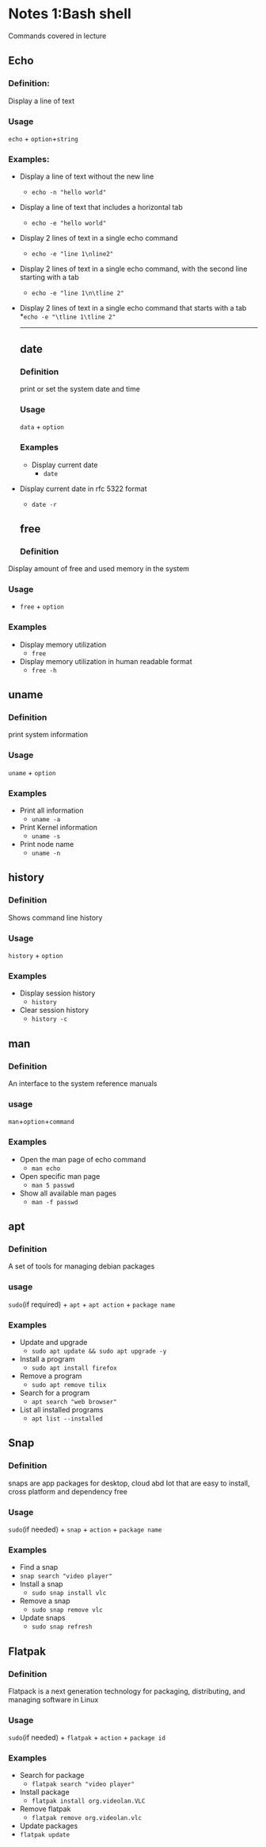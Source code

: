 # Notes 1:Bash shell 

Commands covered in lecture 

## Echo 
### Definition:
Display a line of text 
### Usage 
`echo` + `option`+`string`
### Examples:
* Display a line of text without the new line 
  * `echo -n "hello world"`
* Display a line of text that includes a horizontal tab
  * `echo -e "hello world"`
* Display 2 lines of text in a single echo command
  * `echo -e "line 1\nline2"`
* Display 2 lines of text in a single echo command, with the second line starting with a tab
  * `echo -e "line 1\n\tline 2"`
* Display 2 lines of text in a single echo command that starts with a tab
  *`echo -e "\tline 1\tline 2"`

  <hr>   

  ## date 
  ### Definition 
  print or set the system date and time 
  ### Usage
  `data` + `option`
  ### Examples
  * Display current date 
    * `date` 
* Display current date in rfc 5322 format
  * `date -r`
  

  ## free
  ### Definition 
 Display amount of free and used memory in the system 
 ### Usage
 * `free` + `option` 
 ### Examples
 * Display memory utilization 
   * `free`
 * Display memory utilization in human readable format 
   * `free -h`    



  ## uname 
  ### Definition 
  print system information  
  ### Usage 
  `uname` + `option`
  ### Examples 
  * Print all information 
    * `uname -a`
  * Print Kernel information
    * `uname -s`
  * Print node name
    * `uname -n`

  ## history
  ### Definition 
  Shows command line history 
  ### Usage 
  `history` + `option`
  ### Examples 
  * Display session history
    * `history`
  * Clear session history
    * `history -c`
  ## man 
  ### Definition 
  An interface to the system reference manuals 
  ### usage
  `man`+`option`+`command`
  ### Examples 
  * Open the man page of echo command 
    * `man echo`
  * Open specific man page 
    * `man 5 passwd`
  * Show all available man pages 
    * `man -f passwd`

 ## apt 
 ### Definition 
 A set of tools for managing debian packages 
 ### usage 
  `sudo`(if required) + `apt` + `apt action` + `package name`
### Examples 
* Update and upgrade 
  * `sudo apt update && sudo apt upgrade -y`
* Install a program 
  * `sudo apt install firefox`
* Remove a program
  * `sudo apt remove tilix`
* Search for a program 
  * `apt search "web browser"`
* List all installed programs 
  * `apt list --installed`

## Snap 
### Definition 
snaps are app packages for desktop, cloud abd Iot that are easy to install, cross platform and dependency free 
### Usage
`sudo`(if needed) + `snap` + `action` + `package name`
### Examples 
* Find a snap
 * `snap search "video player"`
* Install a snap
  * `sudo snap install vlc`
* Remove a snap
  * `sudo snap remove vlc`
* Update snaps
  * `sudo snap refresh`


## Flatpak
### Definition 
Flatpack is a next generation technology for packaging, distributing, and managing software in Linux 
### Usage 
`sudo`(if needed) + `flatpak` + `action` + `package id`
### Examples 
* Search for package 
  * `flatpak search "video player"`
* Install package
  * `flatpak install org.videolan.VLC`
* Remove flatpak
  * `flatpak remove org.videolan.vlc`
* Update packages 
 * `flatpak update`         





     